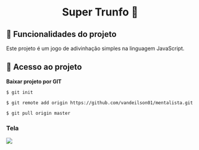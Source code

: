 <h1 align="center"> 
 Super Trunfo 🚀 
</h1>


## :hammer: Funcionalidades do projeto

 Este projeto é um jogo de adivinhação simples na linguagem JavaScript.


## 📁 Acesso ao projeto

**Baixar projeto por GIT**

```
$ git init

$ git remote add origin https://github.com/vandeilson01/mentalista.git

$ git pull origin master
```

<h3>Tela</h3>

<img src="https://user-images.githubusercontent.com/60020510/193258743-834005cd-9b70-474d-942f-a8c22d8c88a3.png">





